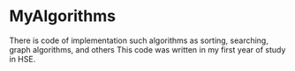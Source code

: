 # MyAlgorithms
There is code of implementation such algorithms as sorting, searching, graph algorithms, and others
This code was written in my first year of study in HSE.
